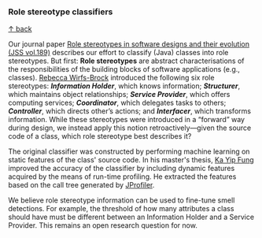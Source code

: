 ### Role stereotype classifiers

[↑ back](/README.md)

Our journal paper [Role stereotypes in software designs and their evolution (JSS vol.189)](https://doi.org/10.1016/j.jss.2022.111296) describes our effort to classify (Java) classes into role stereotypes. But first: **Role stereotypes** are abstract characterisations of the responsibilities of the building blocks of software applications (e.g., classes). [Rebecca Wirfs-Brock](https://www.wikidata.org/wiki/Q967529) introduced the following six role stereotypes: **_Information Holder_**, which knows information; **_Structurer_**, which maintains object relationships; **_Service Provider_**, which offers computing services; **_Coordinator_**, which delegates tasks to others; **_Controller_**, which directs other’s actions; and **_Interfacer_**, which transforms information. While these stereotypes were introduced in a “forward” way during design, we instead apply this notion retroactively—given the source code of a class, which role stereotype best describes it?

The original classifier was constructed by performing machine learning on static features of the class' source code. In his master's thesis, [Ka Yip Fung](../../../../Mboopi) improved the accuracy of the classifier by including dynamic features acquired by the means of run-time profiling. He extracted the features based on the call tree generated by [JProfiler](https://www.ej-technologies.com/products/jprofiler/overview.html).

We believe role stereotype information can be used to fine-tune smell detections. For example, the threshold of how many attributes a class should have must be different between an Information Holder and a Service Provider. This remains an open research question for now.
